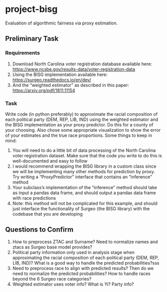 # project-bisg
Evaluation of algorithmic fairness via proxy estimation.

## Preliminary Task

### Requirements

1. Download North Carolina voter registration database available here: https://www.ncsbe.gov/results-data/voter-registration-data
2. Using the BISG implementation available here: https://surgeo.readthedocs.io/en/dev/
3. And the “weighted estimator” as described in this paper: https://arxiv.org/pdf/1811.11154

### Task

Write code (in python preferably) to approximate the racial composition of each political party (DEM, REP, LIB, IND) using the weighted estimator and the BISG implementation as your proxy predictor. Do this for a county of your choosing. Also chose some appropriate visualization to show the error of your estimates and the true race proportions. Some things to keep in mind:

1. You will need to do a little bit of data processing of the North Carolina voter registration dataset. Make sure that the code you write to do this is well-documented and easy to follow
2. I would recommend wrapping the BISG library in a custom class since we will be implementing many other methods for prediction by proxy. Try writing a “ProxyPredictor” interface that contains an “inference” method
3. Your subclass’s implementation of the “inference” method should take as input a pandas data frame, and should output a pandas data frame with race predictions
4. Note: this method will not be complicated for this example, and should just interface the functionality of Surgeo (the BISG library) with the codebase that you are developing

## Questions to Confirm
1. How to preprocess ZTAC and Surname? Need to normalize names and ztacs as Surgeo base model provides?
2. Political party information only used in analysis stage when approximating the racial composition of each political party (DEM, REP, LIB, IND)? What is a good way to handle the predicted probabilities?sss
3. Need to preprocess race to align with predicted results? Then do we need to normalize the predicted probabilities? How to handle races beyond the 6 Surgeo race categories?
4. Weighted estimator uses voter info? What is Yi? Party info?
